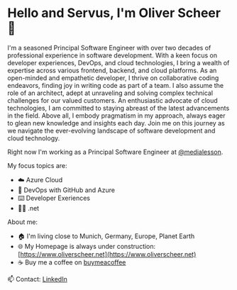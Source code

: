 # Hello and Servus, I'm Oliver Scheer 👋

I'm a seasoned Principal Software Engineer with over two decades of professional experience in software development. With a keen focus on developer experiences, DevOps, and cloud technologies, I bring a wealth of expertise across various frontend, backend, and cloud platforms. As an open-minded and empathetic developer, I thrive on collaborative coding endeavors, finding joy in writing code as part of a team. I also assume the role of an architect, adept at unraveling and solving complex technical challenges for our valued customers. An enthusiastic advocate of cloud technologies, I am committed to staying abreast of the latest advancements in the field. Above all, I embody pragmatism in my approach, always eager to glean new knowledge and insights each day. Join me on this journey as we navigate the ever-evolving landscape of software development and cloud technology.

Right now I'm working as a Principal Software Engineer at [@medialesson](https://github.com/medialesson).

My focus topics are:

- ☁️ Azure Cloud
- 🔧 DevOps with GitHub and Azure
- ⌨️ Developer Exeriences
- 🧑‍💻 .net

About me:

- 🏠 I'm living close to Munich, Germany, Europe, Planet Earth
- 🌐 My Homepage is always under construction: [https://www.oliverscheer.net](https://www.oliverscheer.net)
- ☕ Buy me a coffee on [buymeacoffee](https://www.buymeacoffee.com/oliverscheer)

📫 Contact: [LinkedIn](https://www.linkedin.com/in/scheeroliver/)

